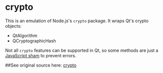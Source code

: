 # crypto

This is an emulation of Node.js's `crypto` package. It wraps Qt's crypto objects:
 * QtAlgorithm
 * QCryptographicHash

Not all `crypto` features can be supported in Qt, so some methods are just a [JavaScript sham](http://stackoverflow.com/q/27508833/251019) to prevent errors.

##See original source here:
[crypto](https://github.com/nodejs/node/blob/v4.4.2/lib/crypto.js)

